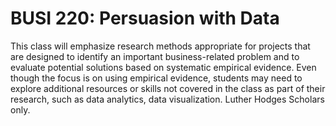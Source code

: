 # BUSI 220: Persuasion with Data

This class will emphasize research methods appropriate for projects that are designed to identify an important business-related problem and to evaluate potential solutions based on systematic empirical evidence. Even though the focus is on using empirical evidence, students may need to explore additional resources or skills not covered in the class as part of their research, such as data analytics, data visualization. Luther Hodges Scholars only.
